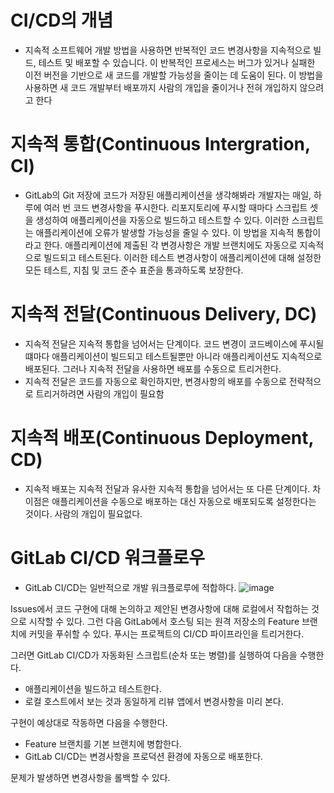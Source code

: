 # CI/CD의 개념
* 지속적 소프트웨어 개발 방법을 사용하면 반복적인 코드 변경사항을 지속적으로 빌드, 테스트 및 배포할 수 있습니다. 이 반복적인 프로세스는 버그가 있거나 실패한 이전 버전을 기반으로 새 코드를 개발할 가능성을 줄이는 데 도움이 된다. 이 방법을 사용하면 새 코드 개발부터 배포까지 사람의 개입을 줄이거나 전혀 개입하지 않으려고 한다

# 지속적 통합(Continuous Intergration, CI)
* GitLab의 Git 저장에 코드가 저장된 애플리케이션을 생각해봐라 개발자는 매일, 하루에 여러 번 코드 변경사항을 푸시한다. 리포지토리에 푸시할 때마다 스크립트 셋을 생성하여 애플리케이션을 자동으로 빌드하고 테스트할 수 있다. 이러한 스크립트는 애플리케이션에 오류가 발생할 가능성을 줄일 수 있다. 이 방법을 지속적 통합이라고 한다. 애플리케이션에 제출된 각 변경사항은 개발 브랜치에도 자동으로 지속적으로 빌드되고 테스트된다. 이러한 테스트 변경사항이 애플리케이션에 대해 설정한 모든 테스트, 지침 및 코드 준수 표준을 통과하도록 보장한다.

# 지속적 전달(Continuous Delivery, DC)
* 지속적 전달은 지속적 통합을 넘어서는 단계이다. 코드 변경이 코드베이스에 푸시될 떄마다 애플리케이션이 빌드되고 테스트될뿐만 아니라 애플리케이션도 지속적으로 배포된다. 그러나 지속적 전달을 사용하면 배포를 수동으로 트리거한다.
* 지속적 전달은 코드를 자동으로 확인하지만, 변경사항의 배포를 수동으로 전략적으로 트리거하려면 사람의 개입이 필요함

# 지속적 배포(Continuous Deployment, CD)
* 지속적 배포는 지속적 전달과 유사한 지속적 통합을 넘어서는 또 다른 단계이다. 차이점은 애플리케이션을 수동으로 배포하는 대신 자동으로 배포되도록 설정한다는 것이다. 사람의 개입이 필요없다.

# GitLab CI/CD 워크플로우
* GitLab CI/CD는 일반적으로 개발 워크플로루에 적합하다.
![image](https://user-images.githubusercontent.com/74352543/219247982-cbd3c594-0793-43d6-ba22-d6b7564976b1.png)

Issues에서 코드 구현에 대해 논의하고 제안된 변경사항에 대해 로컬에서 작헙하는 것으로 시작할 수 있다. 그런 다음 GitLab에서 호스팅 되는 원격 저장소의 Feature 브랜치에 커밋을 푸쉬할 수 있다. 푸시는 프로젝트의 CI/CD 파이프라인을 트리거한다.

그러면 GitLab CI/CD가 자동화된 스크립트(순차 또는 병렬)를 실행하여 다음을 수행한다.
* 애플리케이션을 빌드하고 테스트한다.
* 로컬 호스트에서 보는 것과 동일하게 리뷰 앱에서 변경사항을 미리 본다.

구현이 예상대로 작동하면 다음을 수행한다.
* Feature 브랜치를 기본 브랜치에 병합한다.
* GitLab CI/CD는 변경사항을 프로덕션 환경에 자동으로 배포한다.

문제가 발생하면 변경사항을 롤백할 수 있다.

